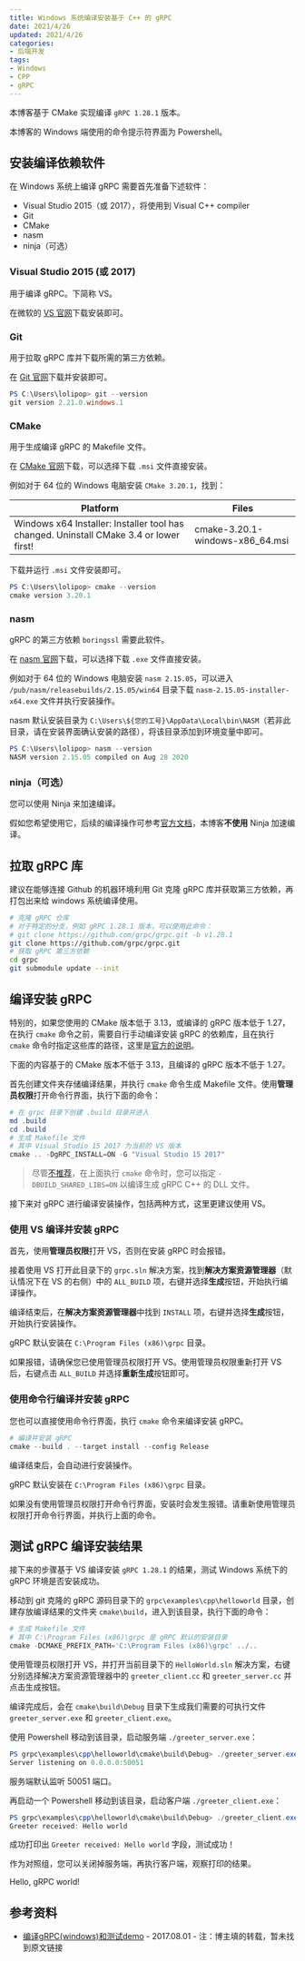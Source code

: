 ```yaml
---
title: Windows 系统编译安装基于 C++ 的 gRPC
date: 2021/4/26
updated: 2021/4/26
categories:
- 后端开发
tags:
- Windows
- CPP
- gRPC
---
```

本博客基于 CMake 实现编译 `gRPC 1.28.1` 版本。

本博客的 Windows 端使用的命令提示符界面为 Powershell。

## 安装编译依赖软件

在 Windows 系统上编译 gRPC 需要首先准备下述软件：

- Visual Studio 2015（或 2017），将使用到 Visual C++ compiler
- Git
- CMake
- nasm
- ninja（可选）

### Visual Studio 2015 (或 2017)

用于编译 gRPC。下简称 VS。

在微软的 [VS 官网](https://visualstudio.microsoft.com/zh-hans/)下载安装即可。

### Git

用于拉取 gRPC 库并下载所需的第三方依赖。

在 [Git 官网](https://git-scm.com/)下载并安装即可。

```powershell
PS C:\Users\lolipop> git --version
git version 2.21.0.windows.1
```

### CMake

用于生成编译 gRPC 的 Makefile 文件。

在 [CMake 官网](https://cmake.org/download/)下载，可以选择下载 `.msi` 文件直接安装。

例如对于 64 位的 Windows 电脑安装 `CMake 3.20.1`，找到：

|Platform|Files|
|---|---|
|Windows x64 Installer: Installer tool has changed. Uninstall CMake 3.4 or lower first!|cmake-3.20.1-windows-x86_64.msi|

下载并运行 `.msi` 文件安装即可。

```powershell
PS C:\Users\lolipop> cmake --version
cmake version 3.20.1
```

### nasm

gRPC 的第三方依赖 `boringssl` 需要此软件。

在 [nasm 官网](https://www.nasm.us/)下载，可以选择下载 `.exe` 文件直接安装。

例如对于 64 位的 Windows 电脑安装 `nasm 2.15.05`，可以进入 `/pub/nasm/releasebuilds/2.15.05/win64` 目录下载 `nasm-2.15.05-installer-x64.exe` 文件并执行安装操作。

nasm 默认安装目录为 `C:\Users\${您的工号}\AppData\Local\bin\NASM`（若非此目录，请在安装界面确认安装的路径），将该目录添加到环境变量中即可。

```powershell
PS C:\Users\lolipop> nasm --version
NASM version 2.15.05 compiled on Aug 28 2020
```

### ninja（可选）

您可以使用 Ninja 来加速编译。

假如您希望使用它，后续的编译操作可参考[官方文档](https://github.com/grpc/grpc/blob/master/BUILDING.md#windows-using-ninja-faster-build)，本博客**不使用** Ninja 加速编译。

## 拉取 gRPC 库

建议在能够连接 Github 的机器环境利用 Git 克隆 gRPC 库并获取第三方依赖，再打包出来给 windows 系统编译使用。

```bash
# 克隆 gRPC 仓库
# 对于特定的分支，例如 gRPC 1.28.1 版本，可以使用此命令：
# git clone https://github.com/grpc/grpc.git -b v1.28.1
git clone https://github.com/grpc/grpc.git
# 获取 gRPC 第三方依赖
cd grpc
git submodule update --init
```

## 编译安装 gRPC

特别的，如果您使用的 CMake 版本低于 3.13，或编译的 gRPC 版本低于 1.27，在执行 `cmake` 命令之前，需要自行手动编译安装 gRPC 的依赖库，且在执行 `cmake` 命令时指定这些库的路径，这里是[官方的说明](https://github.com/grpc/grpc/blob/master/BUILDING.md#install-after-build)。

下面的内容基于的 CMake 版本不低于 3.13，且编译的 gRPC 版本不低于 1.27。

首先创建文件夹存储编译结果，并执行 `cmake` 命令生成 Makefile 文件。使用**管理员权限**打开命令行界面，执行下面的命令：

```powershell
# 在 grpc 目录下创建 .build 目录并进入
md .build
cd .build
# 生成 Makefile 文件
# 其中 Visual Studio 15 2017 为当前的 VS 版本
cmake .. -DgRPC_INSTALL=ON -G "Visual Studio 15 2017"
```

> 尽管[不推荐](https://github.com/grpc/grpc/blob/master/BUILDING.md#windows-a-note-on-building-shared-libs-dlls)，在上面执行 `cmake` 命令时，您可以指定 `-DBUILD_SHARED_LIBS=ON` 以编译生成 gRPC C++ 的 DLL 文件。

接下来对 gRPC 进行编译安装操作，包括两种方式，这里更建议使用 VS。

### 使用 VS 编译并安装 gRPC

首先，使用**管理员权限**打开 VS，否则在安装 gRPC 时会报错。

接着使用 VS 打开此目录下的 `grpc.sln` 解决方案，找到**解决方案资源管理器**（默认情况下在 VS 的右侧）中的 `ALL_BUILD` 项，右键并选择**生成**按钮，开始执行编译操作。

编译结束后，在**解决方案资源管理器**中找到 `INSTALL` 项，右键并选择**生成**按钮，开始执行安装操作。

gRPC 默认安装在 `C:\Program Files (x86)\grpc` 目录。

如果报错，请确保您已使用管理员权限打开 VS。使用管理员权限重新打开 VS 后，右键点击 `ALL_BUILD` 并选择**重新生成**按钮即可。

### 使用命令行编译并安装 gRPC

您也可以直接使用命令行界面，执行 `cmake` 命令来编译安装 gRPC。

```powershell
# 编译并安装 gRPC
cmake --build . --target install --config Release
```

编译结束后，会自动进行安装操作。

gRPC 默认安装在 `C:\Program Files (x86)\grpc` 目录。

如果没有使用管理员权限打开命令行界面，安装时会发生报错。请重新使用管理员权限打开命令行界面，并执行上面的命令。

## 测试 gRPC 编译安装结果

接下来的步骤基于 VS 编译安装 `gRPC 1.28.1` 的结果，测试 Windows 系统下的 gRPC 环境是否安装成功。

移动到 git 克隆的 gRPC 源码目录下的 `grpc\examples\cpp\helloworld` 目录，创建存放编译结果的文件夹 `cmake\build`，进入到该目录，执行下面的命令：

```powershell
# 生成 Makefile 文件
# 其中 C:\Program Files (x86)\grpc 是 gRPC 默认的安装目录
cmake -DCMAKE_PREFIX_PATH='C:\Program Files (x86)\grpc' ../..
```

使用管理员权限打开 VS，并打开当前目录下的 `HelloWorld.sln` 解决方案，右键分别选择解决方案资源管理器中的 `greeter_client.cc` 和 `greeter_server.cc` 并点击生成按钮。

编译完成后，会在 `cmake\build\Debug` 目录下生成我们需要的可执行文件 `greeter_server.exe` 和 `greeter_client.exe`。

使用 Powershell 移动到该目录，启动服务端 `./greeter_server.exe`：

```powershell
PS grpc\examples\cpp\helloworld\cmake\build\Debug> ./greeter_server.exe
Server listening on 0.0.0.0:50051
```

服务端默认监听 50051 端口。

再启动一个 Powershell 移动到该目录，启动客户端 `./greeter_client.exe`：

```powershell
PS grpc\examples\cpp\helloworld\cmake\build\Debug> ./greeter_client.exe
Greeter received: Hello world
```

成功打印出 `Greeter received: Hello world` 字段，测试成功！

作为对照组，您可以关闭掉服务端，再执行客户端，观察打印的结果。

Hello, gRPC world!

## 参考资料

- [编译gRPC(windows)和测试demo](https://blog.csdn.net/xiaoyafang123/article/details/76529917) - 2017.08.01 - 注：博主填的转载，暂未找到原文链接
